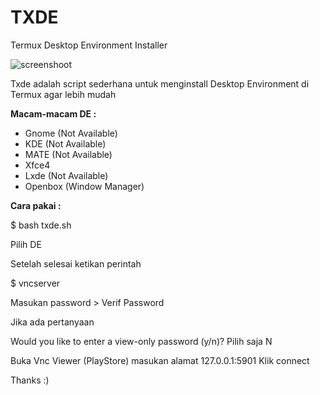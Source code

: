 # TXDE
Termux Desktop Environment Installer

![screenshoot](https://ibb.co/TqrnML4)

Txde adalah script sederhana untuk menginstall
Desktop Environment di Termux agar lebih mudah

**Macam-macam DE :**

* Gnome (Not Available)
* KDE (Not Available)
* MATE (Not Available)
* Xfce4
* Lxde (Not Available)
* Openbox (Window Manager)

**Cara pakai :**

$ bash txde.sh

Pilih DE

Setelah selesai ketikan perintah 

$ vncserver

Masukan password > Verif Password

Jika ada pertanyaan 

Would you like to enter a view-only password (y/n)?
Pilih saja N

Buka Vnc Viewer (PlayStore) masukan alamat 127.0.0.1:5901
Klik connect

Thanks :)
